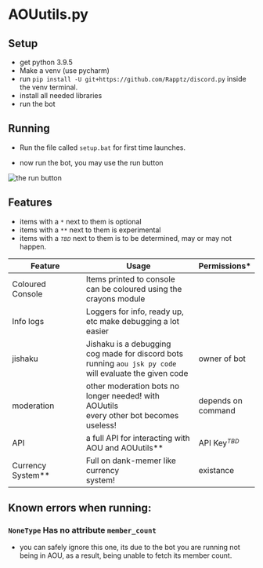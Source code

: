 # AOUutils.py
## Setup

- get python 3.9.5
- Make a venv (use pycharm)
- run `pip install -U git+https://github.com/Rapptz/discord.py` inside the venv terminal.
- install all needed libraries
- run the bot

## Running
- Run the file called `setup.bat` for first time launches.

- now run the bot, you may use the run button
  
![the run button](https://cdn.discordapp.com/attachments/867110109733847120/867757152546062356/54ZcU6Z3y.png)

## Features
* items with a `*` next to them is optional
* items with a `**` next to them is experimental
* items with a <i style="font-size: 75%;">TBD</i> next to them is to be determined, may or may not happen.

Feature | Usage | Permissions*
--- | --- | ---
Coloured Console | Items printed to console <br>can be coloured using the <br>crayons module|
| Info logs | Loggers for info, ready up, <br> etc make debugging a lot <br>easier
| jishaku | Jishaku is a debugging <br>cog made for discord bots<br> running `aou jsk py code` <br> will evaluate the given code | owner of bot
| moderation | other moderation bots no <br>longer needed! with AOUutils<br>every other bot becomes <br>useless! | depends on<br>command
| API | a full API for interacting with <br>AOU and AOUutils** | API Key <i style="font-size: 75%; position:relative; top: -5px; left: -4px;">TBD</i> 
| Currency System** | Full on dank-memer like currency<br>system! | existance

## Known errors when running:
### `NoneType` Has no attribute `member_count`
- you can safely ignore this one, its due to the bot you are running not being in AOU, as a result, being unable to fetch its member count.



